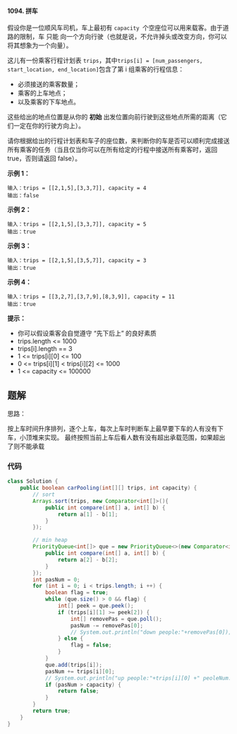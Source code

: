 #### 1094. 拼车

假设你是一位顺风车司机，车上最初有 `capacity `个空座位可以用来载客。由于道路的限制，车 只能 向一个方向行驶（也就是说，不允许掉头或改变方向，你可以将其想象为一个向量）。

这儿有一份乘客行程计划表 `trips`，其中` trips[i] = [num_passengers, start_location, end_location] `包含了第 i 组乘客的行程信息：

- 必须接送的乘客数量；
- 乘客的上车地点；
- 以及乘客的下车地点。

这些给出的地点位置是从你的 **初始** 出发位置向前行驶到这些地点所需的距离（它们一定在你的行驶方向上）。

请你根据给出的行程计划表和车子的座位数，来判断你的车是否可以顺利完成接送所有乘客的任务（当且仅当你可以在所有给定的行程中接送所有乘客时，返回 true，否则请返回 false）。

**示例 1：**

```shell
输入：trips = [[2,1,5],[3,3,7]], capacity = 4
输出：false
```

**示例 2：**

```shell
输入：trips = [[2,1,5],[3,3,7]], capacity = 5
输出：true
```

**示例 3：**

```shell
输入：trips = [[2,1,5],[3,5,7]], capacity = 3
输出：true
```

**示例 4：**

```shell
输入：trips = [[3,2,7],[3,7,9],[8,3,9]], capacity = 11
输出：true
```

**提示：**

* 你可以假设乘客会自觉遵守 “先下后上” 的良好素质
* trips.length <= 1000
* trips[i].length == 3
* 1 <= trips[i][0] <= 100
* 0 <= trips[i][1] < trips[i][2] <= 1000
* 1 <= capacity <= 100000

## 题解

思路：

按上车时间升序排列，逐个上车，每次上车时判断车上最早要下车的人有没有下车，小顶堆来实现。
最终按照当前上车后看人数有没有超出承载范围，如果超出了则不能承载

### 代码

```java
class Solution {
    public boolean carPooling(int[][] trips, int capacity) {
        // sort
        Arrays.sort(trips, new Comparator<int[]>(){
            public int compare(int[] a, int[] b) {
                return a[1] - b[1];
            }
        });

        // min heap
        PriorityQueue<int[]> que = new PriorityQueue<>(new Comparator<int[]>(){
            public int compare(int[] a, int[] b) {
                return a[2] - b[2];
            }
        });
        int pasNum = 0;
        for (int i = 0; i < trips.length; i ++) {
            boolean flag = true;
            while (que.size() > 0 && flag) {
                int[] peek = que.peek();
                if (trips[i][1] >= peek[2]) {
                    int[] removePas = que.poll();
                    pasNum -= removePas[0];
                    // System.out.println("down people:"+removePas[0]);
                } else {
                    flag = false;
                }                
            }
            que.add(trips[i]);
            pasNum += trips[i][0];
            // System.out.println("up people:"+trips[i][0] +" peoleNum:"+pasNum);
            if (pasNum > capacity) {
                return false;
            }
        }        
        return true;
    }
}
```

